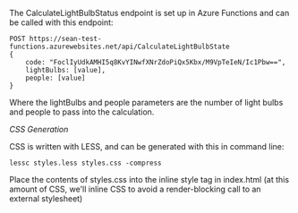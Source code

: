 The CalculateLightBulbStatus endpoint is set up in Azure Functions and can be called with this endpoint:

	POST https://sean-test-functions.azurewebsites.net/api/CalculateLightBulbState
	{
		code: "FoclIyUdkAMHI5q8KvYINwfXNrZdoPiQx5Kbx/M9VpTeIeN/Ic1Pbw==",
		lightBulbs: [value],
		people: [value]
	}

Where the lightBulbs and people parameters are the number of light bulbs and people to pass into the calculation.

*CSS Generation*

CSS is written with LESS, and can be generated with this in command line:

	lessc styles.less styles.css -compress

Place the contents of styles.css into the inline style tag in index.html (at this amount of CSS, we'll inline CSS to avoid a render-blocking call to an external stylesheet)